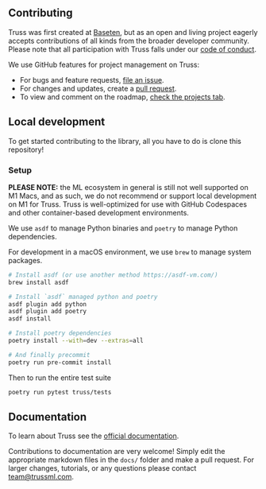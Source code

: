 ## Contributing

Truss was first created at [Baseten](https://baseten.co), but as an open and living project eagerly accepts contributions of all kinds from the broader developer community. Please note that all participation with Truss falls under our [code of conduct](CODE_OF_CONDUCT.md).

We use GitHub features for project management on Truss:

* For bugs and feature requests, [file an issue](https://github.com/basetenlabs/truss/issues).
* For changes and updates, create a [pull request](https://github.com/basetenlabs/truss/pulls).
* To view and comment on the roadmap, [check the projects tab](https://github.com/orgs/basetenlabs/projects/3).

## Local development

To get started contributing to the library, all you have to do is clone this repository!

### Setup

**PLEASE NOTE:** the ML ecosystem in general is still not well supported on M1 Macs, and as such, we do not recommend or support local development on M1 for Truss. Truss is well-optimized for use with GitHub Codespaces and other container-based development environments.

We use `asdf` to manage Python binaries and `poetry` to manage Python dependencies.

For development in a macOS environment, we use `brew` to manage system packages.

```bash
# Install asdf (or use another method https://asdf-vm.com/)
brew install asdf

# Install `asdf` managed python and poetry
asdf plugin add python
asdf plugin add poetry
asdf install

# Install poetry dependencies
poetry install --with=dev --extras=all

# And finally precommit
poetry run pre-commit install
```

Then to run the entire test suite

```bash
poetry run pytest truss/tests
```

## Documentation

To learn about Truss see the [official documentation](https://truss.baseten.co).

Contributions to documentation are very welcome! Simply edit the appropriate markdown files in the `docs/` folder and make a pull request. For larger changes, tutorials, or any questions please contact [team@trussml.com](mailto:team@trussml.com).
